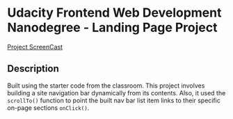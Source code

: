 # Udacity Frontend Web Development Nanodegree - Landing Page Project

[Project ScreenCast](./ScreenCast/Project.webm)

## Description

Built using the starter code from the classroom. This project involves building a site navigation bar dynamically from its contents. Also, it used the `scrollTo()` function to point the built nav bar list item links to their specific on-page sections `onClick()`.
